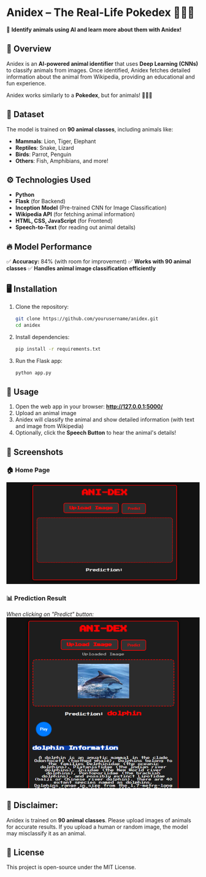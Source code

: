 
# Anidex – The Real-Life Pokedex 🦁🐍🐧

🚀 **Identify animals using AI and learn more about them with Anidex!**

## 📌 Overview
Anidex is an **AI-powered animal identifier** that uses **Deep Learning (CNNs)** to classify animals from images. Once identified, Anidex fetches detailed information about the animal from Wikipedia, providing an educational and fun experience.

Anidex works similarly to a **Pokedex**, but for animals! 🦁🐍🐧

## 📝 Dataset
The model is trained on **90 animal classes**, including animals like:
- **Mammals**: Lion, Tiger, Elephant
- **Reptiles**: Snake, Lizard
- **Birds**: Parrot, Penguin
- **Others**: Fish, Amphibians, and more!

## ⚙️ Technologies Used
- **Python**
- **Flask** (for Backend)
- **Inception Model** (Pre-trained CNN for Image Classification)
- **Wikipedia API** (for fetching animal information)
- **HTML, CSS, JavaScript** (for Frontend)
- **Speech-to-Text** (for reading out animal details)

## 🔥 Model Performance
✅ **Accuracy:** 84% (with room for improvement)
✅ **Works with 90 animal classes**
✅ **Handles animal image classification efficiently**

## 🖥 Installation
1. Clone the repository:
   ```bash
   git clone https://github.com/yourusername/anidex.git
   cd anidex
   ```
2. Install dependencies:
   ```bash
   pip install -r requirements.txt
   ```
3. Run the Flask app:
   ```bash
   python app.py
   ```

## 🚀 Usage
1. Open the web app in your browser: **http://127.0.0.1:5000/**
2. Upload an animal image
3. Anidex will classify the animal and show detailed information (with text and image from Wikipedia)
4. Optionally, click the **Speech Button** to hear the animal's details!

## 📸 Screenshots
### **🏠 Home Page**
![Home Page](src/images/home_page.PNG)

### **📊 Prediction Result**
_When clicking on "Predict" button:_
![Prediction Result](src/images/detail.PNG)

## 🛑 Disclaimer:
Anidex is trained on **90 animal classes**. Please upload images of animals for accurate results. If you upload a human or random image, the model may misclassify it as an animal.

## 📜 License
This project is open-source under the MIT License.

